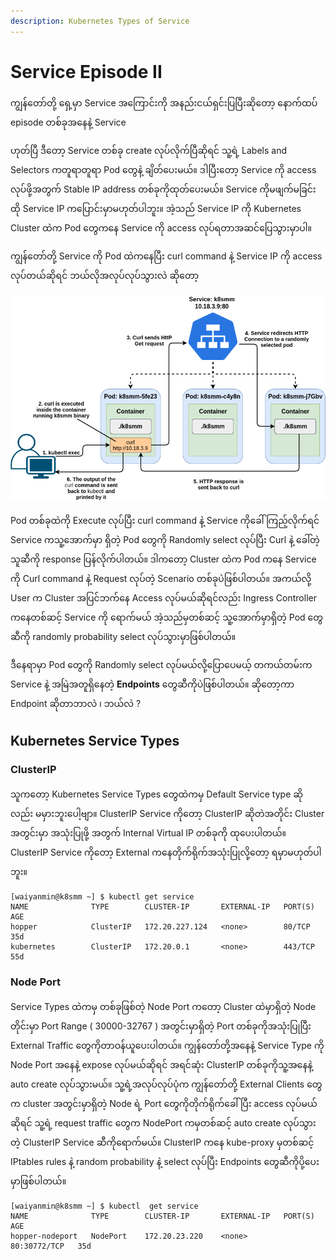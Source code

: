 ```yaml
---
description: Kubernetes Types of Service
---
```


# Service Episode II

ကျွန်တော်တို့ ရှေ့မှာ Service အကြောင်းကို အနည်းငယ်ရှင်းပြပြီးဆိုတော့ နောက်ထပ် episode တစ်ခုအနေနဲ့ Service 

ဟုတ်ပြီ ဒီတော့ Service တစ်ခု create လုပ်လိုက်ပြီဆိုရင် သူ့ရဲ့ Labels and Selectors ကတူရာတူရာ Pod တွေနဲ့ ချိတ်ပေးမယ်။ ဒါပြီးတော့ Service ကို access လုပ်ဖို့အတွက် Stable IP address တစ်ခုကိုထုတ်ပေးမယ်။ Service ကိုမဖျက်မခြင်း ထို Service IP ကပြောင်းမှာမဟုတ်ပါဘူး။ အဲ့သည် Service IP ကို Kubernetes Cluster ထဲက Pod တွေကနေ Service ကို access လုပ်ရတာအဆင်ပြေသွားမှာပါ။   


ကျွန်တော်တို့ Service ကို Pod ထဲက‌နေပြီး curl command နဲ့ Service IP ကို access လုပ်တယ်ဆိုရင် ဘယ်လိုအလုပ်လုပ်သွားလဲ ဆိုတော့ 

![](../.gitbook/assets/service3.png)



Pod တစ်ခုထဲကို Execute လုပ်ပြီး curl command နဲ့ Service ကိုခေါ်ကြည့်လိုက်ရင် Service ကသူ့အောက်မှာ ရှိတဲ့ Pod တွေကို Randomly select လုပ်ပြီး Curl နဲ့ ခေါ်တဲ့ သူဆီကို response ပြန်လိုက်ပါတယ်။ ဒါကတော့ Cluster ထဲက Pod ကနေ Service ကို Curl command နဲ့ Request လုပ်တဲ့ Scenario တစ်ခုပဲဖြစ်ပါတယ်။ အကယ်လို့ User က Cluster အပြင်ဘက်နေ Access လုပ်မယ်ဆိုရင်လည်း Ingress Controller ကနေတစ်ဆင့် Service ကို ရောက်မယ် အဲ့သည်မှတစ်ဆင့် သူ့အောက်မှာရှိတဲ့ Pod တွေဆီကို randomly probability select လုပ်သွားမှာဖြစ်ပါတယ်။ 

ဒီနေရာမှာ Pod တွေကို Randomly select လုပ်မယ်လို့ပြောပေမယ့် တကယ်တမ်းက Service နဲ့ အမြဲအတူရှိနေတဲ့ **Endpoints** တွေဆီကိုပဲဖြစ်ပါတယ်။ ဆိုတော့ကာ Endpoint ဆိုတာဘာလဲ ၊ ဘယ်လဲ ?

## Kubernetes Service Types

### ClusterIP

သူကတော့ Kubernetes Service Types တွေထဲကမှ Default Service type ဆိုလည်း မမှားဘူးပေါ့ဗျာ။ ClusterIP Service ကိုတော့ ClusterIP ဆိုတဲအတိုင်း Cluster အတွင်းမှာ အသုံးပြုဖို့ အတွက် Internal Virtual IP တစ်ခုကို ထုပေးပါတယ်။ ClusterIP Service ကိုတော့ External ကနေတိုက်ရိုက်အသုံးပြုလို့တော့ ရမှာမဟုတ်ပါဘူး။ 

```text
[waiyanmin@k8smm ~] $ kubectl get service
NAME              TYPE        CLUSTER-IP       EXTERNAL-IP   PORT(S)        AGE
hopper            ClusterIP   172.20.227.124   <none>        80/TCP         35d
kubernetes        ClusterIP   172.20.0.1       <none>        443/TCP        55d
```

### Node Port

Service Types ထဲကမှ တစ်ခုဖြစ်တဲ့ Node Port ကတော့ Cluster ထဲမှာရှိတဲ့ Node တိုင်းမှာ Port Range \( 30000-32767 \) အတွင်းမှာရှိတဲ့ Port တစ်ခုကိုအသုံးပြုပြီး External Traffic တွေကိုတာဝန်ယူပေးပါတယ်။ ကျွန်တော်တို့အနေနဲ့ Service Type ကို Node Port အနေနဲ့ expose လုပ်မယ်ဆိုရင် အရင်ဆုံး ClusterIP တစ်ခုကိုသူ့အနေနဲ့ auto create လုပ်သွားမယ်။ သူ့ရဲ့အလုပ်လုပ်ပုံက ကျွန်တော်တို့ External Clients တွေက cluster အတွင်းမှာရှိတဲ့ Node ရဲ့ Port တွေကိုတိုက်ရိုက်ခေါ်ပြီး access လုပ်မယ်ဆိုရင် သူ့ရဲ့ request traffic တွေက NodePort ကမှတစ်ဆင့် auto create လုပ်သွားတဲ့ ClusterIP Service ဆီကိုရောက်မယ်။ ClusterIP ကနေ kube-proxy မှတစ်ဆင့် IPtables rules နဲ့ random probability နဲ့ select လုပ်ပြီး Endpoints တွေဆီကိုပို့ပေးမှာဖြစ်ပါတယ်။

```text
[waiyanmin@k8smm ~] $ kubectl  get service
NAME              TYPE        CLUSTER-IP       EXTERNAL-IP   PORT(S)        AGE
hopper-nodeport   NodePort    172.20.23.220    <none>        80:30772/TCP   35d

```

